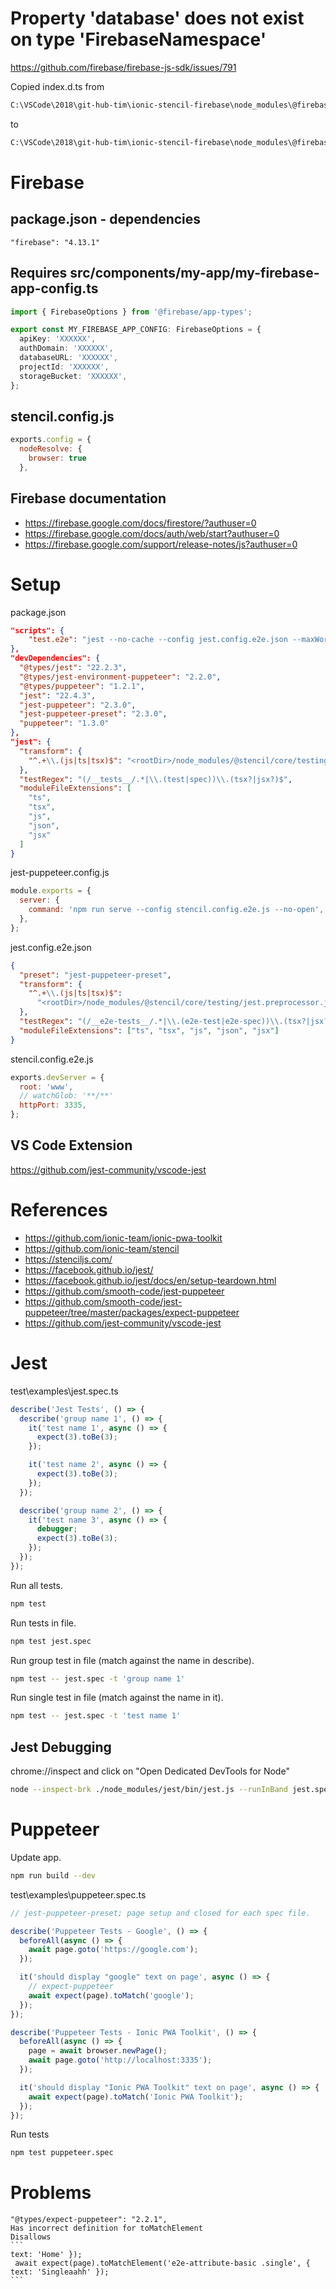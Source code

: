 # Property 'database' does not exist on type 'FirebaseNamespace'
https://github.com/firebase/firebase-js-sdk/issues/791

Copied index.d.ts from

```bash
C:\VSCode\2018\git-hub-tim\ionic-stencil-firebase\node_modules\@firebase\firestore\dist\packages\firestore
```

to

```bash
C:\VSCode\2018\git-hub-tim\ionic-stencil-firebase\node_modules\@firebase\firestore\dist
```

# Firebase

## package.json - dependencies

```
"firebase": "4.13.1"
```

## Requires src/components/my-app/my-firebase-app-config.ts

```typescript
import { FirebaseOptions } from '@firebase/app-types';

export const MY_FIREBASE_APP_CONFIG: FirebaseOptions = {
  apiKey: 'XXXXXX',
  authDomain: 'XXXXXX',
  databaseURL: 'XXXXXX',
  projectId: 'XXXXXX',
  storageBucket: 'XXXXXX',
};
```

## stencil.config.js

```js
exports.config = {
  nodeResolve: {
    browser: true
  },  
```

## Firebase documentation

* https://firebase.google.com/docs/firestore/?authuser=0
* https://firebase.google.com/docs/auth/web/start?authuser=0
* https://firebase.google.com/support/release-notes/js?authuser=0

# Setup

package.json

```json
"scripts": {
    "test.e2e": "jest --no-cache --config jest.config.e2e.json --maxWorkers=1",
},
"devDependencies": {
  "@types/jest": "22.2.3",
  "@types/jest-environment-puppeteer": "2.2.0",  
  "@types/puppeteer": "1.2.1",
  "jest": "22.4.3",
  "jest-puppeteer": "2.3.0",
  "jest-puppeteer-preset": "2.3.0",
  "puppeteer": "1.3.0"
},
"jest": {
  "transform": {
    "^.+\\.(js|ts|tsx)$": "<rootDir>/node_modules/@stencil/core/testing/jest.preprocessor.js"
  },
  "testRegex": "(/__tests__/.*|\\.(test|spec))\\.(tsx?|jsx?)$",
  "moduleFileExtensions": [
    "ts",
    "tsx",
    "js",
    "json",
    "jsx"
  ]
}
```

jest-puppeteer.config.js

```js
module.exports = {
  server: {
    command: 'npm run serve --config stencil.config.e2e.js --no-open',
  },
};
```

jest.config.e2e.json

```json
{
  "preset": "jest-puppeteer-preset",
  "transform": {
    "^.+\\.(js|ts|tsx)$":
      "<rootDir>/node_modules/@stencil/core/testing/jest.preprocessor.js"
  },
  "testRegex": "(/__e2e-tests__/.*|\\.(e2e-test|e2e-spec))\\.(tsx?|jsx?)$",
  "moduleFileExtensions": ["ts", "tsx", "js", "json", "jsx"]
}
```

stencil.config.e2e.js

```js
exports.devServer = {
  root: 'www',
  // watchGlob: '**/**'
  httpPort: 3335,
};
```

## VS Code Extension

https://github.com/jest-community/vscode-jest

# References

* https://github.com/ionic-team/ionic-pwa-toolkit
* https://github.com/ionic-team/stencil
* https://stenciljs.com/
* https://facebook.github.io/jest/
* https://facebook.github.io/jest/docs/en/setup-teardown.html
* https://github.com/smooth-code/jest-puppeteer
* https://github.com/smooth-code/jest-puppeteer/tree/master/packages/expect-puppeteer
* https://github.com/jest-community/vscode-jest

# Jest

test\examples\jest.spec.ts

```typescript
describe('Jest Tests', () => {
  describe('group name 1', () => {
    it('test name 1', async () => {
      expect(3).toBe(3);
    });

    it('test name 2', async () => {
      expect(3).toBe(3);
    });
  });

  describe('group name 2', () => {
    it('test name 3', async () => {
      debugger;
      expect(3).toBe(3);
    });
  });
});
```

Run all tests.

```bash
npm test
```

Run tests in file.

```bash
npm test jest.spec
```

Run group test in file (match against the name in describe).

```bash
npm test -- jest.spec -t 'group name 1'
```

Run single test in file (match against the name in it).

```bash
npm test -- jest.spec -t 'test name 1'
```

## Jest Debugging

chrome://inspect and click on "Open Dedicated DevTools for Node"

```bash
node --inspect-brk ./node_modules/jest/bin/jest.js --runInBand jest.spec -t 'test name 3'
```

# Puppeteer

Update app.

```bash
npm run build --dev
```

test\examples\puppeteer.spec.ts

```typescript
// jest-puppeteer-preset; page setup and closed for each spec file.

describe('Puppeteer Tests - Google', () => {
  beforeAll(async () => {
    await page.goto('https://google.com');
  });

  it('should display "google" text on page', async () => {
    // expect-puppeteer
    await expect(page).toMatch('google');
  });
});

describe('Puppeteer Tests - Ionic PWA Toolkit', () => {
  beforeAll(async () => {
    page = await browser.newPage();
    await page.goto('http://localhost:3335');
  });

  it('should display "Ionic PWA Toolkit" text on page', async () => {
    await expect(page).toMatch('Ionic PWA Toolkit');
  });
});
```

Run tests

```bash
npm test puppeteer.spec
```

# Problems

    "@types/expect-puppeteer": "2.2.1",
    Has incorrect definition for toMatchElement
    Disallows
    ```
    text: 'Home' });
     await expect(page).toMatchElement('e2e-attribute-basic .single', { text: 'Singleaahh' });
    ```
